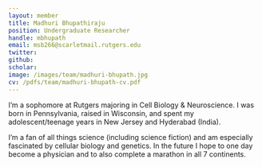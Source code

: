 ```yaml
---
layout: member
title: Madhuri Bhupathiraju
position: Undergraduate Researcher
handle: mbhupath
email: msb266@scarletmail.rutgers.edu
twitter: 
github: 
scholar: 
image: /images/team/madhuri-bhupath.jpg
cv: /pdfs/team/madhuri-bhupath-cv.pdf
---
```


I’m a sophomore at Rutgers majoring in Cell Biology & Neuroscience. I was born in Pennsylvania, raised in Wisconsin, and spent my adolescent/teenage years in New Jersey and Hyderabad (India). 

I’m a fan of all things science (including science fiction) and am especially fascinated by cellular biology and genetics.  In the future I hope to one day become a physician and to also complete a marathon in all 7 continents.
